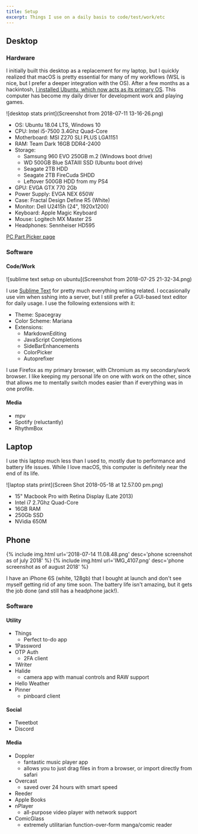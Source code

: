 ```yaml
---
title: Setup
excerpt: Things I use on a daily basis to code/test/work/etc
---
```


## Desktop

### Hardware

I initially built this desktop as a replacement for my laptop, but I quickly realized that macOS is pretty essential for many of my workflows (WSL is nice, but I prefer a deeper integration with the OS). After a few months as a hackintosh, [I installed Ubuntu, which now acts as its primary OS](/posts/from-mac-to-linux). This computer has become my daily driver for development work and playing games.

![desktop stats print](Screenshot from 2018-07-11 13-16-26.png)

- OS: Ubuntu 18.04 LTS, Windows 10
- CPU: Intel i5-7500 3.4Ghz Quad-Core
- Motherboard: MSI Z270 SLI PLUS LGA1151
- RAM: Team Dark 16GB DDR4-2400
- Storage:
  - Samsung 960 EVO 250GB m.2 (Windows boot drive)
  - WD 500GB Blue SATAIII SSD (Ubuntu boot drive)
  - Seagate 2TB HDD
  - Seagate 2TB FireCuda SHDD
  - Leftover 500GB HDD from my PS4
- GPU: EVGA GTX 770 2Gb
- Power Supply: EVGA NEX 650W
- Case: Fractal Design Define R5 (White)
- Monitor: Dell U2415h (24", 1920x1200)
- Keyboard: Apple Magic Keyboard
- Mouse: Logitech MX Master 2S
- Headphones: Sennheiser HD595


[PC Part Picker page](https://pcpartpicker.com/user/nathanwentworth/saved/gzfXLk)

### Software

#### Code/Work

![sublime text setup on ubuntu](Screenshot from 2018-07-25 21-32-34.png)

I use [Sublime Text](https://www.sublimetext.com/3) for pretty much everything writing related. I occasionally use vim when sshing into a server, but I still prefer a GUI-based text editor for daily usage. I use the following extensions with it: 

- Theme: Spacegray
- Color Scheme: Mariana
- Extensions:
  - MarkdownEditing
  - JavaScript Completions
  - SideBarEnhancements
  - ColorPicker
  - Autoprefixer

I use Firefox as my primary browser, with Chromium as my secondary/work browser. I like keeping my personal life on one with work on the other, since that allows me to mentally switch modes easier than if everything was in one profile.

#### Media

- mpv
- Spotify (reluctantly)
- RhythmBox

## Laptop

I use this laptop much less than I used to, mostly due to performance and battery life issues. While I love macOS, this computer is definitely near the end of its life.

![laptop stats print](Screen Shot 2018-05-18 at 12.57.00 pm.png)

- 15" Macbook Pro with Retina Display (Late 2013)
- Intel i7 2.7Ghz Quad-Core
- 16GB RAM
- 250Gb SSD
- NVidia 650M

## Phone

<div class="img-block">
  {% include img.html url='2018-07-14 11.08.48.png' desc='phone screenshot as of july 2018' %}
  {% include img.html url='IMG_4107.png' desc='phone screenshot as of august 2018' %}
</div>

I have an iPhone 6S (white, 128gb) that I bought at launch and don't see myself getting rid of any time soon. The battery life isn't amazing, but it gets the job done (and still has a headphone jack!).


### Software

#### Utility

- Things
  - Perfect to-do app
- 1Password
- OTP Auth
  - 2FA client
- 1Writer
- Halide
  - camera app with manual controls and RAW support
- Hello Weather
- Pinner
  - pinboard client

#### Social

- Tweetbot
- Discord

#### Media

- Doppler
  - fantastic music player app
  - allows you to just drag files in from a browser, or import directly from safari
- Overcast
  - saved over 24 hours with smart speed
- Reeder
- Apple Books
- nPlayer
  - all-purpose video player with network support
- ComicGlass
  - extremely utilitarian function-over-form manga/comic reader
